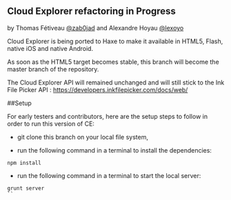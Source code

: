 Cloud Explorer refactoring in Progress
--------------------------------------
by Thomas Fétiveau [@zab0jad](https://twitter.com/zab0jad) and Alexandre Hoyau [@lexoyo](https://twitter.com/lexoyo)

Cloud Explorer is being ported to Haxe to make it available in HTML5, Flash, native iOS and native Android.

As soon as the HTML5 target becomes stable, this branch will become the master branch of the repository.

The Cloud Explorer API will remained unchanged and will still stick to the Ink File Picker API : https://developers.inkfilepicker.com/docs/web/

##Setup

For early testers and contributors, here are the setup steps to follow in order to run this version of CE:

 - git clone this branch on your local file system,

 - run the following command in a terminal to install the dependencies:
```
npm install
```

 - run the following command in a terminal to start the local server:
```
grunt server
``